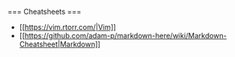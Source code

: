 === Cheatsheets ===

* [[https://vim.rtorr.com/|Vim]]
* [[https://github.com/adam-p/markdown-here/wiki/Markdown-Cheatsheet|Markdown]]
